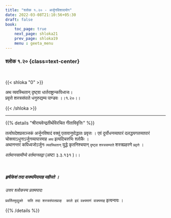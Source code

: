 ```yaml
---
title: "श्लोक १.२० - अर्जुनविशादयोग"
date: 2022-03-08T21:10:56+05:30
draft: false
book:
    toc_page: true
    next_page: shloka21
    prev_page: shloka19
    menu : geeta_menu
---
```




### श्लोक १.२० {class=text-center}

<br/>

{{< shloka  "0"  >}}

अथ व्यवस्थितान् दृष्ट्वा धार्तराष्ट्रान्कपिध्वजः।  
प्रवृत्ते शस्त्रसंपाते धनुरुद्यम्य पाण्डवः ।।१.२०।।

{{< /shloka >}}

---

{{% details "श्रीराघवेन्द्रतीर्थविरचित गीताविवृत्तिः" %}}

तत्वोपदेशप्रसञ्जकं अर्जुनविषादं वक्तुं  एतावानुपोद्धातः प्रवृत्तः ।
एवं दुर्योधनव्यापारं दलद्धयगतव्यापारं चोक्त्वाऽधुनाऽर्जुनव्यापारमाह `अथ` 
इत्यदिचरुभिः श्लोकैः ।  
अथानन्तरं कपिध्वजोऽर्जुनः  `व्यवस्थितान्` युद्धे कृतनिश्चयान् `दृष्ट्वा` `शस्त्रसम्पाते`  शस्त्रप्रहरणे  `प्रवृत्ते` ।

*वर्तमानसामीप्ये  वर्तमानवद्वा*  (अष्टा ३.३.१३१ )।।

<br/>

##### हृषीकेशं तदा वाक्यमिदमाह महीपते । 

*उत्तर श्लोकस्य प्रतमपादः*

`प्रवर्तितमुद्युक्ते  सति तदा शस्त्रसंपातप्राक्  काले इदं वक्ष्यमाणं वाक्यमाह`  इत्यन्वयः ।


{{% /details %}}


